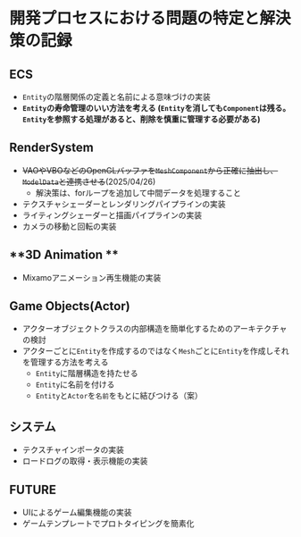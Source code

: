 # **開発プロセスにおける問題の特定と解決策の記録**

## **ECS**
* `Entity`の階層関係の定義と名前による意味づけの実装
* **`Entity`の寿命管理のいい方法を考える (`Entity`を消しても`Component`は残る。`Entity`を参照する処理があると、削除を慎重に管理する必要がある)**

## **RenderSystem**
* ~~VAOやVBOなどのOpenGLバッファを`MeshComponent`から正確に抽出し、`ModelData`と連携させる~~(2025/04/26)
    * 解決策は、forループを追加して中間データを処理すること
* テクスチャシェーダーとレンダリングパイプラインの実装
* ライティングシェーダーと描画パイプラインの実装
* カメラの移動と回転の実装

## **3D Animation **
* Mixamoアニメーション再生機能の実装

## **Game Objects(Actor)**
* アクターオブジェクトクラスの内部構造を簡単化するためのアーキテクチャの検討
* アクターごとに`Entity`を作成するのではなく`Mesh`ごとに`Entity`を作成しそれを管理する方法を考える
    * `Entity`に階層構造を持たせる
    * `Entity`に名前を付ける
    * `Entity`と`Actor`を`名前`をもとに結びつける（案）


## **システム**
* テクスチャインポータの実装
* ロードログの取得・表示機能の実装


## **FUTURE**
* UIによるゲーム編集機能の実装
* ゲームテンプレートでプロトタイピングを簡素化